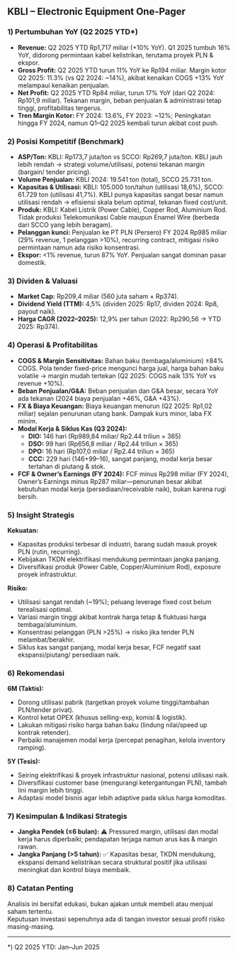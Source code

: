 ## KBLI – Electronic Equipment One-Pager

### 1) Pertumbuhan YoY (Q2 2025 YTD*)
- **Revenue:** Q2 2025 YTD Rp1,717 miliar (+10% YoY). Q1 2025 tumbuh 16% YoY, didorong permintaan kabel kelistrikan, terutama proyek PLN & ekspor.
- **Gross Profit:** Q2 2025 YTD turun 11% YoY ke Rp194 miliar. Margin kotor Q2 2025: 11.3% (vs Q2 2024: ~14%), akibat kenaikan COGS +13% YoY melampaui kenaikan penjualan.
- **Net Profit:** Q2 2025 YTD Rp84 miliar, turun 17% YoY (dari Q2 2024: Rp101,9 miliar). Tekanan margin, beban penjualan & administrasi tetap tinggi, profitabilitas tergerus.
- **Tren Margin Kotor:** FY 2024: 13.6%, FY 2023: ~12%; Peningkatan hingga FY 2024, namun Q1–Q2 2025 kembali turun akibat cost push.

### 2) Posisi Kompetitif (Benchmark)
- **ASP/Ton:** KBLI: Rp173,7 juta/ton vs SCCO: Rp269,7 juta/ton. KBLI jauh lebih rendah → strategi volume/utilisasi, potensi tekanan margin (bargain/ tender pricing).
- **Volume Penjualan:** KBLI 2024: 19.541 ton (total), SCCO 25.731 ton.
- **Kapasitas & Utilisasi:** KBLI: 105.000 ton/tahun (utilisasi 18,6%), SCCO: 61.729 ton (utilisasi 41,7%). KBLI punya kapasitas sangat besar namun utilisasi rendah → efisiensi skala belum optimal, tekanan fixed cost/unit.
- **Produk:** KBLI: Kabel Listrik (Power Cable), Copper Rod, Aluminium Rod. Tidak produksi Telekomunikasi Cable maupun Enamel Wire (berbeda dari SCCO yang lebih beragam).
- **Pelanggan kunci:** Penjualan ke PT PLN (Persero) FY 2024 Rp985 miliar (29% revenue, 1 pelanggan >10%), recurring contract, mitigasi risiko permintaan namun ada risiko konsentrasi.
- **Ekspor:** <1% revenue, turun 87% YoY. Penjualan sangat dominan pasar domestik.

### 3) Dividen & Valuasi
- **Market Cap:** Rp209,4 miliar (560 juta saham × Rp374).
- **Dividend Yield (TTM):** 4,5% (dividen 2025: Rp17, dividen 2024: Rp8, payout naik).
- **Harga CAGR (2022–2025):** 12,9% per tahun (2022: Rp290,56 → YTD 2025: Rp374).

### 4) Operasi & Profitabilitas
- **COGS & Margin Sensitivitas:** Bahan baku (tembaga/aluminium) ±84% COGS. Pola tender fixed-price mengunci harga jual, harga bahan baku volatile → margin mudah tertekan (Q2 2025: COGS naik 13% YoY vs revenue +10%).
- **Beban Penjualan/G&A:** Beban penjualan dan G&A besar, secara YoY ada tekanan (2024 biaya penjualan +46%, G&A +43%).
- **FX & Biaya Keuangan:** Biaya keuangan menurun (Q2 2025: Rp1,02 miliar) sejalan penurunan utang bank. Dampak kurs minor, laba FX minim.
- **Modal Kerja & Siklus Kas (Q3 2024):**
  - **DIO:** 146 hari (Rp989,84 miliar/ Rp2.44 triliun × 365)
  - **DSO:** 99 hari (Rp656,8 miliar / Rp2.44 triliun × 365)
  - **DPO:** 16 hari (Rp107,0 miliar / Rp2.44 triliun × 365)
  - **CCC:** 229 hari (146+99–16), sangat panjang, modal kerja besar tertahan di piutang & stok.
- **FCF & Owner’s Earnings (FY 2024):** FCF minus Rp298 miliar (FY 2024), Owner’s Earnings minus Rp287 miliar—penurunan besar akibat kebutuhan modal kerja (persediaan/receivable naik), bukan karena rugi bersih.

### 5) Insight Strategis
**Kekuatan:**
- Kapasitas produksi terbesar di industri, barang sudah masuk proyek PLN (rutin, recurring).
- Kebijakan TKDN elektrifikasi mendukung permintaan jangka panjang.
- Diversifikasi produk (Power Cable, Copper/Aluminium Rod), exposure proyek infrastruktur.

**Risiko:**
- Utilisasi sangat rendah (~19%); peluang leverage fixed cost belum terealisasi optimal.
- Variasi margin tinggi akibat kontrak harga tetap & fluktuasi harga tembaga/aluminium.
- Konsentrasi pelanggan (PLN >25%) → risiko jika tender PLN melambat/berakhir.
- Siklus kas sangat panjang, modal kerja besar, FCF negatif saat ekspansi/piutang/ persediaan naik.

### 6) Rekomendasi
**6M (Taktis):**
- Dorong utilisasi pabrik (targetkan proyek volume tinggi/tambahan PLN/tender privat).
- Kontrol ketat OPEX (khusus selling-exp, komisi & logistik).
- Lakukan mitigasi risiko harga bahan baku (lindung nilai/speed up kontrak retender).
- Perbaiki manajemen modal kerja (percepat penagihan, kelola inventory ramping).

**5Y (Tesis):**
- Seiring elektrifikasi & proyek infrastruktur nasional, potensi utilisasi naik.
- Diversifikasi customer base (mengurangi ketergantungan PLN), tambah lini margin lebih tinggi.
- Adaptasi model bisnis agar lebih adaptive pada siklus harga komoditas.

### 7) Kesimpulan & Indikasi Strategis
- **Jangka Pendek (≤6 bulan):** ⚠️ Pressured margin, utilisasi dan modal kerja harus diperbaiki; pendapatan terjaga namun arus kas & margin rawan.
- **Jangka Panjang (>5 tahun):** ✅ Kapasitas besar, TKDN mendukung, ekspansi demand kelistrikan secara struktural positif jika utilisasi meningkat dan kontrol biaya membaik.

### 8) Catatan Penting
Analisis ini bersifat edukasi, bukan ajakan untuk membeli atau menjual saham tertentu.  
Keputusan investasi sepenuhnya ada di tangan investor sesuai profil risiko masing-masing.

---

*) Q2 2025 YTD: Jan–Jun 2025